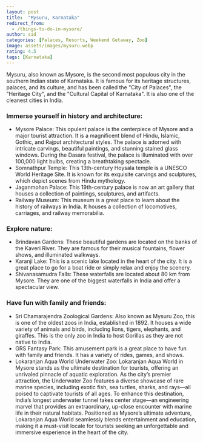 ```yaml
---
layout: post
title:  "Mysuru, Karnataka"
redirect_from:
  - /things-to-do-in-mysore/
author: sid
categories: [Palaces, Resorts, Weekend Getaway, Zoo]
image: assets/images/mysuru.webp
rating: 4.5
tags: [Karnataka]
---
```

Mysuru, also known as Mysore, is the second most populous city in the southern Indian state of Karnataka. It is famous for its heritage structures, palaces, and its culture, and has been called the "City of Palaces", the "Heritage City", and the "Cultural Capital of Karnataka". It is also one of the cleanest cities in India.

<h3>Immerse yourself in history and architecture:</h3>

* Mysore Palace: This opulent palace is the centerpiece of Mysore and a major tourist attraction. It is a magnificent blend of Hindu, Islamic, Gothic, and Rajput architectural styles. The palace is adorned with intricate carvings, beautiful paintings, and stunning stained glass windows. During the Dasara festival, the palace is illuminated with over 100,000 light bulbs, creating a breathtaking spectacle.
* Somnathpur Temple: This 13th-century Hoysala temple is a UNESCO World Heritage Site. It is known for its exquisite carvings and sculptures, which depict scenes from Hindu mythology.
* Jaganmohan Palace: This 19th-century palace is now an art gallery that houses a collection of paintings, sculptures, and artifacts.
* Railway Museum: This museum is a great place to learn about the history of railways in India. It houses a collection of locomotives, carriages, and railway memorabilia.

<h3>Explore nature:</h3>

* Brindavan Gardens: These beautiful gardens are located on the banks of the Kaveri River. They are famous for their musical fountains, flower shows, and illuminated walkways.
* Karanji Lake: This is a scenic lake located in the heart of the city. It is a great place to go for a boat ride or simply relax and enjoy the scenery.
* Shivanasamudra Falls: These waterfalls are located about 80 km from Mysore. They are one of the biggest waterfalls in India and offer a spectacular view.

<h3>Have fun with family and friends:</h3>

* Sri Chamarajendra Zoological Gardens: Also known as Mysuru Zoo, this is one of the oldest zoos in India, established in 1892. It houses a wide variety of animals and birds, including lions, tigers, elephants, and giraffes. This is the only zoo in India to host Gorillas as they are not native to India.
* GRS Fantasy Park: This amusement park is a great place to have fun with family and friends. It has a variety of rides, games, and shows.
* Lokaranjan Aqua World Underwater Zoo: Lokaranjan Aqua World in Mysore stands as the ultimate destination for tourists, offering an unrivaled pinnacle of aquatic exploration. As the city’s premier attraction, the Underwater Zoo features a diverse showcase of rare marine species, including exotic fish, sea turtles, sharks, and rays—all poised to captivate tourists of all ages. To enhance this destination, India’s longest underwater tunnel takes center stage—an engineering marvel that provides an extraordinary, up-close encounter with marine life in their natural habitats. Positioned as Mysore’s ultimate adventure, Lokaranjan Aqua World seamlessly blends entertainment and education, making it a must-visit locale for tourists seeking an unforgettable and immersive experience in the heart of the city.


<div class="pa-carousel-widget" style="width:100%; height:480px; display:none;"
  data-link="https://www.justwravel.com/"
  data-title="Mysuru, Karnataka"
  data-description="Palaces, Resorts, Weekend Getaway, Zoo">
  <object data="https://lh3.googleusercontent.com/pw/AP1GczOYuIIb6wpL1TXhg2hFef8dwrwc3ndRbGRDyel4kQs2jUtBG8rDnsRXNvNHykZCiKAwHHgkzGxJqH4C1CCW6RsQll4GNJMm82bRUj6qrHyJgYOX3dcS=w960-rw-h720"></object>
  <object data="https://lh3.googleusercontent.com/pw/AP1GczMMLheR8i9hT63i05zYaFSC7lw9oTZRCevDiosXKTwV2D4QXhzBQq1NxK_Lb8-QSaU_tzYGX6RLwpOJlcO1hVhtlyfdIkd-STKIY5NPPmttBQ4SFHmP=w960-rw-h720"></object>
  <object data="https://lh3.googleusercontent.com/pw/AP1GczPb84lWsB1A1Pu1EP1pyLP9M3AxgSZXF_oFN9Q9xm8tPRoCRMwDhgY5ZqmGrJxJdzroTL2UqG6btOkYFb7KFsfqNb34tzJyaQe0NXkzSP9WFZI23mmh=w960-rw-h720"></object>
  <object data="https://lh3.googleusercontent.com/pw/AP1GczNcvilYukcq3bIfbSphMdGm0wFfnDqO-4gtM6ZJKJwuIjtKej64l7j9D1MpJXmNm9AHXiKiwvbuyIKbg3DIILr8x72903G6-QKtpTH0SiyDk3ZsZQpa=w960-rw-h720"></object>
  <object data="https://lh3.googleusercontent.com/pw/AP1GczPoAHB2ndc-uD9fAHhnZpaweVL5v49UpWwwVRwhA1hOjlnhyF0sxN9iFIV9WoLHYMM2TwAV9yTzI0mOMoESXaI5gpOSPhddjA9QgbR7U1zK8p-wyCwe=w960-rw-h720"></object>
  <object data="https://lh3.googleusercontent.com/pw/AP1GczOljqo8bnLao7PGNTeXAu8qLPF9WI7dcjupkAEz3hqARxbG9r8agAuUa4P3MV9H-3fGnFReJ8g0gzECi937ENQLZj0ZoZVUHSSmJTnJScT9pWwvEAM8=w960-rw-h720"></object>
  <object data="https://lh3.googleusercontent.com/pw/AP1GczPdrvix2hDXH-cGP7l5AMBgTqzMIX3jDwjPGlVdQZbt4Ie7FYNam0KGfFr7K_iVk92MCt10jLC_gt6AHVfjPwEeAuyylsT1-0elXcE2chQHXH6gY_hF=w960-rw-h720"></object>
  <object data="https://lh3.googleusercontent.com/pw/AP1GczPoOO1rPRyGPd6QIB4WupVoZYjRtHMf5zt-5EAZs_Deo2rJ-PkZq5TeCqPJ7Oa9fWIFeeDCKaH1B44M7N2C4qH96mm2z-olMm-8M6XfOUUlh5YFGYW7=w960-rw-h720"></object>
  <object data="https://lh3.googleusercontent.com/pw/AP1GczNka_joUN8OAVhg2bRQmSuMWkfX_tLAZ_MVDdfQhzuWD-NqkLSahLLs2VrJWE2ODRsw-Vnv3MTIoRcWwmoqz67Gio6p1xW1mej87uJD1KkVUJjZZDnJ=w960-rw-h720"></object>
  <object data="https://lh3.googleusercontent.com/pw/AP1GczNRRdsuDXm38Q4B_ptNE2V9MLjly7xpqryWd0emlIbwe74zOw7SAKYsJPo4plBxmauRBwfdOTDGzBCPWSo7fBnedGpapIAz2biW-2802KFavXrryg_o=w960-rw-h720"></object>
  <object data="https://lh3.googleusercontent.com/pw/AP1GczNX83Dn58j56z8exXpdNLj0T0iU_cWMlCzOeVB2xhoE5KSmljRAe1V05RVGd1Kjvu_M1Ihbs67pZUSNJFx2Pnno_Bn-fYPcTwSnGI1BMMpe3tlF8Osr=w960-rw-h720"></object>
  <object data="https://lh3.googleusercontent.com/pw/AP1GczN4h_0rgzmhtXANaKePW5xuv6FfP5fb_fdvh7J-dS6qM2eFErc7Kl3DpFiP2zD2FuYi-bZf-IUOifZsxRqlPBoI0CXbkxl8cpTbOYPs531OusgSTD5F=w960-rw-h720"></object>
  <object data="https://lh3.googleusercontent.com/pw/AP1GczNoIWC_me99IqHFOS8NawrkX39jq1sIUiJarzqi9E54m4JGRjVkh1qvNIgst34fxCBRbeoUWy7Nt152nOF7QPfZbK0uXU0d1In1a9rtMlW1moW40bdZ=w960-rw-h720"></object>
  <object data="https://lh3.googleusercontent.com/pw/AP1GczNCrRnXey3gpbPV9FhHiM0-8xJt89gnwvJPeArcy5RxZL3dbIHFl8yi1G5QZOo_iNoLeJCb9umfKKG_A9wgE9s0VwUUhwhpAu1yCvvQjklw_gu3rWao=w960-rw-h720"></object>
  <object data="https://lh3.googleusercontent.com/pw/AP1GczOsmWY9AjdVFrdJPsv7FsNUcShYUAmXmSAGOOesfO9Mx29E-D44321IPDYgxf-KYew0APdZ26rwpqI3HlI-lVl15qp7AweEJcPk3WWtDSNIFpIddd22=w960-rw-h720"></object>
  <object data="https://lh3.googleusercontent.com/pw/AP1GczMTOUwKGQx1jGcmPAuvPx2cDc0iDLjMA8gBscZ-sFVLCkx5bMUHgIzHZ9A-xiZEf5_bEZUnN7cIS_mKs_hbbBgYUODoy0eG6zFM3ODn1yAXhxai-wa2=w960-rw-h720"></object>
  <object data="https://lh3.googleusercontent.com/pw/AP1GczNIJX8aGeVBmJYQTJ3sfOtbNgkKrheX6KDJBTBRSkywCyVXZCE66bUF9nJJdx_fPM5Siit24wtUagTQx_cp2HJf7ONmE2fvG4E2cZ54H092cUY4TyB6=w960-rw-h720"></object>
  <object data="https://lh3.googleusercontent.com/pw/AP1GczPRv7vZqDhGZW8mWtibyeK7x0c5__kKmYYot8v_pbRDFyIxdXp0gNAEIE-c3ldJ5fy1OGpFMo0fi2UkL8rVuG6rj9ThhC2FFRoSlhmgfEpUIHQuXqMw=w960-rw-h720"></object>
  <object data="https://lh3.googleusercontent.com/pw/AP1GczOOqSLAzlLUEyjtCNrdah4iy4Fikumt4cUysFfpgH-FOqQ8WmE0Avf5KqBEIK7dySKrvRJYunO3UAJJw1oA7U4CR-Tn2daWzoBqBTN5bMPYDB3FoPXB=w960-rw-h720"></object>
  <object data="https://lh3.googleusercontent.com/pw/AP1GczP2vteMQp4ywwXj-s3mHithbM3l5YHT6IK6Qb8-5Zet3cMo0shAslw92fFACQcr4T2c4F3ZzUVrEnf6M47mRw4PJ49DNQov3NWm-zbc78Xo0V9KTY-5=w960-rw-h720"></object>
  <object data="https://lh3.googleusercontent.com/pw/AP1GczPrC_vQAggnwnZec6Bq9IdrttvGCFGcOU936eK1RKdydgtlV3TbFkPDcWS0j1CqQOum4Rlcn7Iqu8QY4b1_ufk6LcGcjK5UWN4ogkmFF9HwJTBuMplb=w960-rw-h720"></object>
  <object data="https://lh3.googleusercontent.com/pw/AP1GczN-wV5evn1NQrMjJohBbO8x0ch8PDMvGMaxafzNdFdVmx2PC0USrAZ3SEm_QT8t3vYbdEJZ0BMgNSBsQde2DeyXY4bcCKMguDkTJT1qsPf2t4aeTg3_=w960-rw-h720"></object>
  <object data="https://lh3.googleusercontent.com/pw/AP1GczPUpwD475EeJB3JXgsaT_Omho2_Bn4NE6A2WHWJfaBh8eQUWZ6B7v2Wao-3tDyX_wiUjOyYwSwXHehUJAInr3EHwA_n2v2jFB_SiLda737sVu3KHKh8=w960-rw-h720"></object>
  <object data="https://lh3.googleusercontent.com/pw/AP1GczNZGX6dFVRtY9v3_c9m-CiSfcQydepKywpPqq-2nUX2pSJG5HEPyeZnHCNhtWCjJpEEkrxP-bA2zvEDhB2Ye3dASOcPIpogrXwjQgt5Gfm_sxKEZd4E=w960-rw-h720"></object>
  <object data="https://lh3.googleusercontent.com/pw/AP1GczONy6hSJ3iyIhTX1hYLxTI4u5Hsoj0PHn3aOzLS6ItGp8x7Rbz6a1MONtyHGLOKVwc9SfX5nArzvHgDrMFMHVXX_S7nYWxDMd1u_UoYYvoB67l5ip7E=w960-rw-h720"></object>
  <object data="https://lh3.googleusercontent.com/pw/AP1GczMOInzh2ztYBWeOfeX5ubTA1T4HQAersJQ3rYWOABJAM-XeRTfCILJMp3dmwS9BCe8yNGobsrgFeeRjsxq6KpPmSPMPD_SSFawFkNpcZygnTKiu_leh=w960-rw-h720"></object>
  <object data="https://lh3.googleusercontent.com/pw/AP1GczMsIFN4tXCz9EHz-nHOipRAh-gnFxPVzoHhU0J0O5meohFDagYGZ6zS0kvRUsig59nxLzJJZfPKl8jwJHWM_aebHNGD2VsME21mKpg8JmtPxhmaG3nD=w960-rw-h720"></object>
  <object data="https://lh3.googleusercontent.com/pw/AP1GczMm_zrgstcGNd-HzRFrOxh7isPYhROmFy3hBsKlAg0dyySjQipoduTKW_KpmHdqRuNikLldPSpc51gTEow0iR2tE3xTzTTRbl6el814BkeKDqV0yNEh=w960-rw-h720"></object>
  <object data="https://lh3.googleusercontent.com/pw/AP1GczN-CMIL8AC9sKcgTA1IoHwsIwDLIlP4tk28NwWnvuKVuhOqM8NuWPgfoP3N_9E1Ysd7aAVhnUh64EDVOo5KeXqEcUgWxjAQDRGg5rHJp9n58ztQMo6X=w960-rw-h720"></object>
  <object data="https://lh3.googleusercontent.com/pw/AP1GczOJmZc5nnmpMYQcVd7wmiBcW37xZ_fubJeYGZmUJ4wTxKi849u9_q_uNnKKmaG20RjKkszi-P0cr6bV7_biDWJwy-1QALZqE97RO7Ji-zcCK4Oow7_i=w960-rw-h720"></object>
  <object data="https://lh3.googleusercontent.com/pw/AP1GczOAZaEBpb4aAUdmOhy2mOH4ECmNKSV_ExUqxhZmXh9orDx1SdWcIOB4dOd2sZbhz7e7sSzF_3pZOK6OvGYEDY573ev8N6Up6Ct5szFLEWzxv4v0C3vU=w960-rw-h720"></object>
  <object data="https://lh3.googleusercontent.com/pw/AP1GczPyr_Um-VP0ur4u3_YAOwBFYvTVIKs2KG-DuEeJgUgDSAx-y6yAhA_bXY-aKPSAAWw54Ou_f9kbtlJ2YzCJeqXaK0q5BvOByFzCMM57unWWzKWqHLSy=w960-rw-h720"></object>
  <object data="https://lh3.googleusercontent.com/pw/AP1GczOmed32_FFWLqetmliB9p7byzq5are-bAyDKMm_P2JZ4Ih5YEec3vAxnu2P5zK0IZJARXguucgxPkA2kSld9oqcs7eoUXYuTK9O1wOvGQNWHm5Va97Q=w960-rw-h720"></object>
  <object data="https://lh3.googleusercontent.com/pw/AP1GczO_90bOTZnBVdQLN4DX0MKjPiNUJT9CnL4hm0ekkznEKgUwu7fTAxvx02j6922vUtGzL1BPoCGshaCtmgFQpYHqWOG_XlROkVX9fp8LFjnI5i_pbh-1=w960-rw-h720"></object>
  <object data="https://lh3.googleusercontent.com/pw/AP1GczNedeNq06n7QX2Fa-XCOU5VJMzw5bGqVBT41RNfAkMlxHaCfYFgTUR6g3TMFqj6kAKggd1Q8i_Mmr0c3JpahMdyh6UMkvy3T4RTSqBg1OW9tek_L6UO=w960-rw-h720"></object>
  <object data="https://lh3.googleusercontent.com/pw/AP1GczNRShWABRW_XgZxXUW5b6NyUApPG_0upFVUIe6XBJHguMuVVdvaULbHfJSqBgIDC7avFZCNmHYNoDn0BY2mLWzrTEzM16qG0UWhAXdV7bIJ5SqCyrAq=w960-rw-h720"></object>
  <object data="https://lh3.googleusercontent.com/pw/AP1GczNE6NrfdpA1DB3Rsj1RCTg4xzUCYC_1EnCXzOHAulYBOIBggSAwz8TF7yWhw1VAF0MZhK3y5hdl-27yE02h-4yMBy-6awmB_j5EzK70Nb9x4BL-ZjLj=w960-rw-h720"></object>
  <object data="https://lh3.googleusercontent.com/pw/AP1GczMAn5xVqHvG36RQb9kjw2srXnAT3D70jUUMa-2WW4YOBkuAnw45-X6WdNAQUE_wiTu5IlpwIaDCBvfizf3Tn4MQFpZbP4ySs5FANzSQDQ3b4pjhzrLo=w960-rw-h720"></object>
  <object data="https://lh3.googleusercontent.com/pw/AP1GczPAMvc8pL1VH8cAvzkkgVSqkI6xMDqsAN2tssh5b-WzlaChe_i1ahn-y42wd4EsqeH4zaFtTfjSwQz3WTzyA49HbgmhWPFFuSsQiUTVVvCntkexohNa=w960-rw-h720"></object>
  <object data="https://lh3.googleusercontent.com/pw/AP1GczOYMjDXHAfmneoHM6smeke2XofoyCcgmqNG-18mv4fYQEhxBkiP8AMCwwKGYX6EUrBxj7cAXjbpnXVoTZPOlsL-QuTH81bF8QtBhezf76uBL9pa5Q9n=w960-rw-h720"></object>
  <object data="https://lh3.googleusercontent.com/pw/AP1GczPZEwgGv96f5Z5au2fRXVrSQ3bchYcOSqQlcl-Y1gcMI9IJd1gPQQXrOTzLbhrdpoOIVlGQZmCUQOK1fyOZXaOLImIu5j3x86I8letkYoFMrAp_EsHT=w960-rw-h720"></object>
</div>

